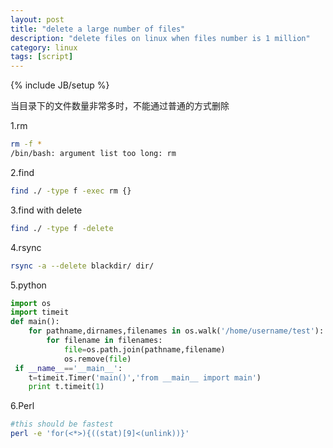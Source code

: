 ```yaml
---
layout: post
title: "delete a large number of files"
description: "delete files on linux when files number is 1 million"
category: linux
tags: [script]
---
```

{% include JB/setup %}

当目录下的文件数量非常多时，不能通过普通的方式删除

1.rm

```bash
rm -f *
/bin/bash: argument list too long: rm
```

2.find

```bash
find ./ -type f -exec rm {}
```

3.find with delete

```bash
find ./ -type f -delete
```

4.rsync

```bash
rsync -a --delete blackdir/ dir/
```

5.python

```python
import os
import timeit
def main():
    for pathname,dirnames,filenames in os.walk('/home/username/test'):
        for filename in filenames:
            file=os.path.join(pathname,filename)
            os.remove(file)
 if __name__=='__main__':
    t=timeit.Timer('main()','from __main__ import main')
    print t.timeit(1)
```

6.Perl

```bash
#this should be fastest
perl -e 'for(<*>){((stat)[9]<(unlink))}'
```